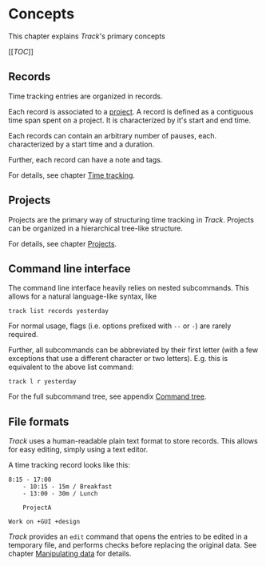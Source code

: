 # Concepts

This chapter explains *Track*'s primary concepts

[[_TOC_]]

## Records

Time tracking entries are organized in records.

Each record is associated to a [project](#projects).
A record is defined as a  contiguous time span spent on a project.
It is characterized by it's start and end time.

Each records can contain an arbitrary number of pauses, each. characterized by a start time and a duration.

Further, each record can have a note and tags.

For details, see chapter [Time tracking](./tracking.md).

## Projects

Projects are the primary way of structuring time tracking in *Track*.
Projects can be organized in a hierarchical tree-like structure.

For details, see chapter [Projects](./projects.md).

## Command line interface

The command line interface heavily relies on nested subcommands.
This allows for a natural language-like syntax, like

```shell
track list records yesterday
```

For normal usage, flags (i.e. options prefixed with `--` or `-`) are rarely required.

Further, all subcommands can be abbreviated by their first letter (with a few exceptions that use a different character or two letters). E.g. this is equivalent to the above list command:

```shell
track l r yesterday
```

For the full subcommand tree, see appendix [Command tree](./command-tree.md).

## File formats

*Track* uses a human-readable plain text format to store records.
This allows for easy editing, simply using a text editor.

A time tracking record looks like this:

```text
8:15 - 17:00
    - 10:15 - 15m / Breakfast
    - 13:00 - 30m / Lunch
    
    ProjectA

Work on +GUI +design
```

*Track* provides an `edit` command that opens the entries to be edited in a temporary file,
and performs checks before replacing the original data.
See chapter [Manipulating data](./manipulating.md) for details.
